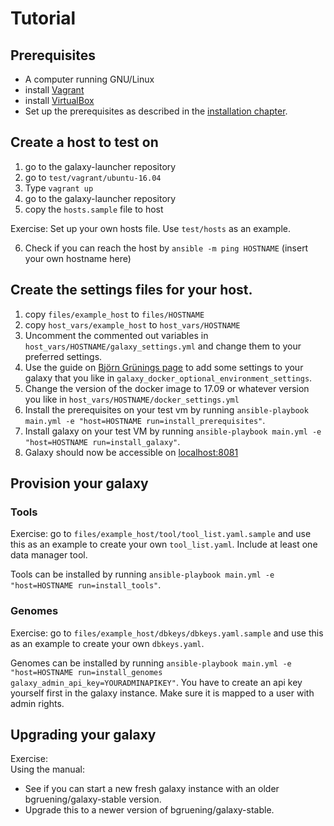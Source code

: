 # Tutorial

## Prerequisites

* A computer running GNU/Linux
* install [Vagrant](https://www.vagrantup.com/)
* install [VirtualBox](https://www.virtualbox.org/)
* Set up the prerequisites as described in the [installation chapter](../user_guide/installation.md).

## Create a host to test on
1. go to the galaxy-launcher repository
2. go to `test/vagrant/ubuntu-16.04`
3. Type `vagrant up`
4. go to the galaxy-launcher repository
5. copy the `hosts.sample` file to host

Exercise: Set up your own hosts file. Use `test/hosts` as an example.

6. Check if you can reach the host by `ansible -m ping HOSTNAME` (insert your own hostname here)

## Create the settings files for your host.
1. copy `files/example_host` to `files/HOSTNAME`
2. copy `host_vars/example_host` to `host_vars/HOSTNAME`
3. Uncomment the commented out variables in `host_vars/HOSTNAME/galaxy_settings.yml` and change them to your preferred settings.
4. Use the guide on [Björn Grünings page](https://github.com/bgruening/docker-galaxy-stable#Galaxys-config-settings) to add some settings to your galaxy that you like in `galaxy_docker_optional_environment_settings`.
5. Change the version of the docker image to 17.09 or whatever version you like in `host_vars/HOSTNAME/docker_settings.yml`
6. Install the prerequisites on your test vm by running `ansible-playbook main.yml -e "host=HOSTNAME run=install_prerequisites"`.
7. Install galaxy on your test VM by running `ansible-playbook main.yml -e "host=HOSTNAME run=install_galaxy"`.
8. Galaxy should now be accessible on [localhost:8081](http://localhost:8081)

## Provision your galaxy

### Tools
Exercise: go to `files/example_host/tool/tool_list.yaml.sample` and use this as an example to create your own `tool_list.yaml`. Include at least one data manager tool.

Tools can be installed by running `ansible-playbook main.yml -e "host=HOSTNAME run=install_tools"`.

### Genomes
Exercise: go to `files/example_host/dbkeys/dbkeys.yaml.sample` and use this as an example to create your own `dbkeys.yaml`.

Genomes can be installed by running `ansible-playbook main.yml -e "host=HOSTNAME run=install_genomes galaxy_admin_api_key=YOURADMINAPIKEY"`. You have to create an api key yourself first in the galaxy instance. Make sure it is mapped to a user with admin rights.

## Upgrading your galaxy
Exercise:  
Using the manual:
* See if you can start a new fresh galaxy instance with an older bgruening/galaxy-stable version.
* Upgrade this to a newer version of bgruening/galaxy-stable.
